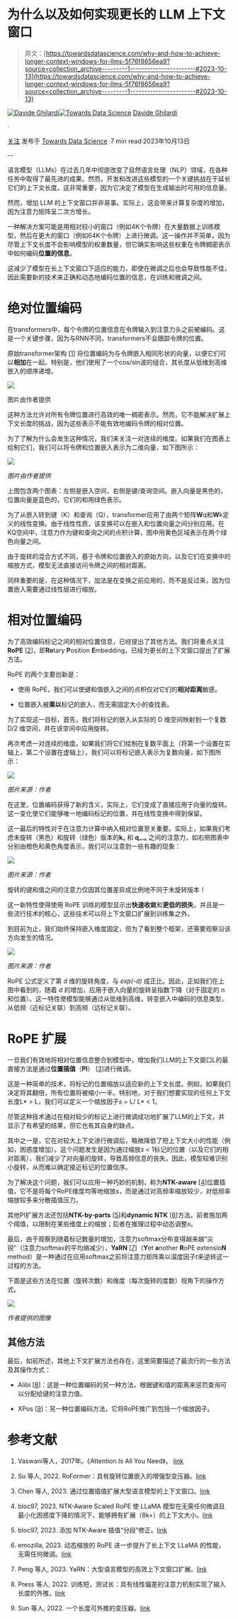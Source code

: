 # 为什么以及如何实现更长的 LLM 上下文窗口

> 原文：[https://towardsdatascience.com/why-and-how-to-achieve-longer-context-windows-for-llms-5f76f8656ea9?source=collection_archive---------1-----------------------#2023-10-13](https://towardsdatascience.com/why-and-how-to-achieve-longer-context-windows-for-llms-5f76f8656ea9?source=collection_archive---------1-----------------------#2023-10-13)

[](https://medium.com/@ddxzzx?source=post_page-----5f76f8656ea9--------------------------------)[![Davide Ghilardi](../Images/1643cb58465144e914c545bbca4359b4.png)](https://medium.com/@ddxzzx?source=post_page-----5f76f8656ea9--------------------------------)[](https://towardsdatascience.com/?source=post_page-----5f76f8656ea9--------------------------------)[![Towards Data Science](../Images/a6ff2676ffcc0c7aad8aaf1d79379785.png)](https://towardsdatascience.com/?source=post_page-----5f76f8656ea9--------------------------------) [Davide Ghilardi](https://medium.com/@ddxzzx?source=post_page-----5f76f8656ea9--------------------------------)

·

[关注](https://medium.com/m/signin?actionUrl=https%3A%2F%2Fmedium.com%2F_%2Fsubscribe%2Fuser%2F2907a3374fa5&operation=register&redirect=https%3A%2F%2Ftowardsdatascience.com%2Fwhy-and-how-to-achieve-longer-context-windows-for-llms-5f76f8656ea9&user=Davide+Ghilardi&userId=2907a3374fa5&source=post_page-2907a3374fa5----5f76f8656ea9---------------------post_header-----------) 发布于 [Towards Data Science](https://towardsdatascience.com/?source=post_page-----5f76f8656ea9--------------------------------) ·7 min read·2023年10月13日[](https://medium.com/m/signin?actionUrl=https%3A%2F%2Fmedium.com%2F_%2Fvote%2Ftowards-data-science%2F5f76f8656ea9&operation=register&redirect=https%3A%2F%2Ftowardsdatascience.com%2Fwhy-and-how-to-achieve-longer-context-windows-for-llms-5f76f8656ea9&user=Davide+Ghilardi&userId=2907a3374fa5&source=-----5f76f8656ea9---------------------clap_footer-----------)

-- 

[](https://medium.com/m/signin?actionUrl=https%3A%2F%2Fmedium.com%2F_%2Fbookmark%2Fp%2F5f76f8656ea9&operation=register&redirect=https%3A%2F%2Ftowardsdatascience.com%2Fwhy-and-how-to-achieve-longer-context-windows-for-llms-5f76f8656ea9&source=-----5f76f8656ea9---------------------bookmark_footer-----------)

语言模型（LLMs）在过去几年中彻底改变了自然语言处理（NLP）领域，在各种任务中取得了最先进的成果。然而，开发和改进这些模型的一个关键挑战在于延长它们的上下文长度。这非常重要，因为它决定了模型在生成输出时可用的信息量。

然而，增加 LLM 的上下文窗口并非易事。实际上，这会带来计算复杂度的增加，因为注意力矩阵呈二次方增长。

一种解决方案可能是用相对较小的窗口（例如4K个令牌）在大量数据上训练模型，然后在更大的窗口（例如64K个令牌）上进行微调。这一操作并不简单，因为尽管上下文长度不会影响模型的权重数量，但它确实影响这些权重在令牌稠密表示中如何编码**位置的信息**。

这减少了模型在长上下文窗口下适应的能力，即使在微调之后也会导致性能不佳，因此需要新的技术来正确和动态地编码位置的信息，在训练和微调之间。

# 绝对位置编码

在transformers中，每个令牌的位置信息在令牌输入到注意力头之前被编码。这是一个关键步骤，因为与RNN不同，transformers不会跟踪令牌的位置。

原始transformer架构 [[1](#d8de)] 将位置编码为与令牌嵌入相同形状的向量，以便它们可以**相加**在一起。特别是，他们使用了一个cos/sin波的组合，其长度从低维到高维嵌入的顺序递增。

![](../Images/ba7885dd0e0a7826e17a67e0dc250355.png)

图片由作者提供

这种方法允许对所有令牌位置进行高效的唯一稠密表示。然而，它不能解决扩展上下文长度的挑战，因为这些表示不能有效地编码令牌的相对位置。

为了了解为什么会发生这种情况，我们来关注一对连续的维度。如果我们在图表上绘制它们，我们可以将令牌和位置嵌入表示为二维向量，如下图所示：

![](../Images/c2c045db49e24a0fde1c83c690ef7775.png)

*图片由作者提供*

上图包含两个图表：左侧是嵌入空间，右侧是键/查询空间。嵌入向量是黑色的，位置向量是蓝色的，它们的和用绿色表示。

为了从嵌入转到键（K）和查询（Q），transformer应用了由两个矩阵**W**q和**W**k定义的线性变换。由于线性性质，该变换可以在嵌入和位置向量之间分别应用。在KQ空间中，注意力作为键和查询之间的点积计算，图中用黄色区域表示在两个绿色向量之间。

由于旋转的混合方式不同，基于令牌和位置嵌入的原始方向，以及它们在变换中的缩放方式，模型无法直接访问令牌之间的相对距离。

同样重要的是，在这种情况下，加法是在变换之前应用的，而不是反过来，因为位置嵌入需要通过线性层进行缩放。

# 相对位置编码

为了高效编码标记之间的相对位置信息，已经提出了其他方法。我们将重点关注**RoPE** [[2](#d8de)]，即**Ro**tary **P**osition **E**mbedding，已经为更长的上下文窗口提出了扩展方法。

RoPE 的两个主要创新是：

+   使用 RoPE，我们可以使键和值嵌入之间的点积仅对它们的**相对距离**敏感。

+   位置嵌入被**乘以**标记的嵌入，而无需固定大小的查找表。

为了实现这一目标，首先，我们将标记的嵌入从实际的 D 维空间映射到一个复数 D/2 维空间，并在该空间中应用旋转。

再次考虑一对连续的维度。如果我们将它们绘制在复数平面上（将第一个设置在实轴上，第二个设置在虚轴上），我们可以将标记嵌入表示为复数向量，如下图所示：

![](../Images/0aee7722d74ac1e4feed129c77317423.png)

*图片来源：作者*

在这里，位置编码获得了新的含义，实际上，它们变成了直接应用于向量的旋转。这一变化使它们能够唯一地编码标记的位置，并在线性变换中得到保留。

这一最后的特性对于在注意力计算中纳入相对位置至关重要。实际上，如果我们考虑未旋转（黑色）和旋转（绿色）版本的**k**ₙ 和 **q**ₙ₊ₖ 之间的注意力，如右侧图表中分别由橙色和黄色角度表示，我们可以注意到一些有趣的现象：

![](../Images/8fdcabc8b8b3a1a6dec25f60b52eb584.png)

*图片来源：作者*

旋转的键和值之间的注意力仅因其位置差异成比例地不同于未旋转版本！

这一新特性使得使用 RoPE 训练的模型显示出**快速收敛**和**更低的损失**，并且是一些流行技术的核心，这些技术可以将上下文窗口扩展到训练集之外。

到目前为止，我们始终保持嵌入维度固定，但为了看到整个框架，还需要观察沿该方向发生的情况。

![](../Images/757e569819126fd9ce4a772d5b7975dc.png)

*图片来源：作者*

RoPE 公式定义了第 *d* 维的旋转角度，与 *exp(-d)* 成正比。因此，正如我们在上图中看到的，随着 *d* 的增加，应用于嵌入向量的旋转呈指数下降（对于固定的 n 和位置）。这一特性使模型能够通过从低维到高维，转变嵌入中编码的信息类型，从低频（近标记关联）到高频（远标记关联）。

# RoPE 扩展

一旦我们有效地将相对位置信息整合到模型中，增加我们LLM的上下文窗口L的最直接方法是通过**位置插值**（**PI**） [[3](#d8de)]进行微调。

这是一种简单的技术，将标记的位置缩放以适应新的上下文长度。例如，如果我们决定将其翻倍，所有位置将被缩小一半。特别地，对于我们想要实现的任何上下文长度L* > L，我们可以定义一个缩放因子*s* = L/ L* < 1。

尽管这种技术通过在相对较少的标记上进行微调成功地扩展了LLM的上下文，并显示了有希望的结果，但它也有其自身的缺点。

其中之一是，它在对较大上下文进行微调后，略微降低了短上下文大小的性能（例如，困惑度增加）。这个问题发生是因为通过缩放*s <* 1标记的位置（以及它们的相对距离），我们减少了对向量的旋转，导致高频信息的丧失。因此，模型较难识别小旋转，从而难以确定接近标记的位置信序。

为了解决这个问题，我们可以应用一种巧妙的机制，称为**NTK-aware** [[4](#d8de)]位置插值，它不是将每个RoPE维度均等地缩放*s*，而是通过对高频率缩放较少，对低频率缩放较多来分散插值压力。

其他PI扩展方法还包括**NTK-by-parts** [[5](#d8de)]和**dynamic NTK** [[6](#d8de)]方法。前者施加两个阈值，以限制在某些维度上的缩放；后者在推理过程中动态调整*s*。

最后，由于观察到随着标记数量的增加，注意力softmax分布变得越来越“尖锐”（注意力softmax的平均熵减少），**YaRN** [[7](#d8de)]（**Y**et **a**nother **R**oPE extensio**N** method）是一种通过在应用softmax之前将注意力矩阵乘以温度因子*t*来逆转这一过程的方法。

下面是这些方法在位置（旋转次数）和维度（每次旋转的度数）视角下的操作方式。

![](../Images/bf9c6d315ad5524bc56e483f555771e7.png)

*作者提供的图像*

## 其他方法

最后，如前所述，其他上下文扩展方法也存在，这里简要描述了最流行的一些方法及其操作方式：

+   Alibi [[8](#d8de)]：这是一种位置编码的另一种方法，根据键和值的距离来惩罚查询可以分配给键的注意力值。

+   XPos [[9](#d8de)]：另一种位置编码方法，它将RoPE推广到包括一个缩放因子。

# 参考文献

1.  Vaswani等人，2017年。《Attention Is All You Need》。 [link](https://arxiv.org/abs/1706.03762)

1.  Su 等人, 2022\. RoFormer：具有旋转位置嵌入的增强型变压器。[link](https://arxiv.org/abs/2104.09864)

1.  Chen 等人, 2023\. 通过位置插值扩展大型语言模型的上下文窗口。[link](https://arxiv.org/abs/2306.15595)

1.  bloc97, 2023\. NTK-Aware Scaled RoPE 使 LLaMA 模型在无需任何微调且最小化困惑度下降的情况下，能够拥有扩展（8k+）的上下文大小。[link](https://www.reddit.com/r/LocalLLaMA/comments/14lz7j5/ntkaware_scaled_rope_allows_llama_models_to_have/)

1.  bloc97, 2023\. 添加 NTK-Aware 插值“分段”修正。[link](https://github.com/jquesnelle/yarn/pull/1)

1.  emozilla, 2023\. 动态缩放的 RoPE 进一步提升了长上下文 LLaMA 的性能，无需任何微调。[link](https://www.reddit.com/r/LocalLLaMA/comments/14mrgpr/dynamically_scaled_rope_further_increases/)

1.  Peng 等人, 2023\. YaRN：大型语言模型的高效上下文窗口扩展。[link](https://arxiv.org/abs/2309.00071)

1.  Press 等人, 2022\. 训练短，测试长：具有线性偏差的注意力机制实现了输入长度的外推。[link](https://openreview.net/forum?id=R8sQPpGCv0)

1.  Sun 等人, 2022\. 一个长度可外推的变压器。[link](https://arxiv.org/abs/2212.10554)
